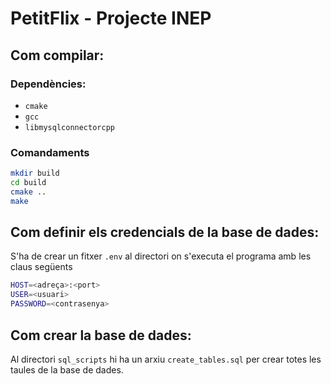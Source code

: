 # PetitFlix - Projecte INEP
## Com compilar:
### Dependències: 
- `cmake`
- `gcc`
- `libmysqlconnectorcpp`

### Comandaments
```bash
mkdir build
cd build
cmake ..
make
```

## Com definir els credencials de la base de dades:
S'ha de crear un fitxer `.env` al directori on s'executa el programa amb les claus següents
```bash
HOST=<adreça>:<port>
USER=<usuari>
PASSWORD=<contrasenya>
```

## Com crear la base de dades:
Al directori `sql_scripts` hi ha un arxiu `create_tables.sql` per crear totes les taules de la base de dades.
